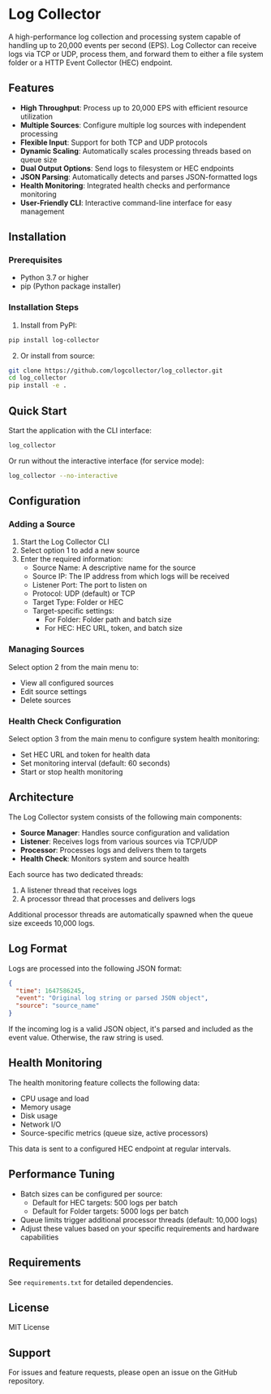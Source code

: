 # Log Collector

A high-performance log collection and processing system capable of handling up to 20,000 events per second (EPS). Log Collector can receive logs via TCP or UDP, process them, and forward them to either a file system folder or a HTTP Event Collector (HEC) endpoint.

## Features

- **High Throughput**: Process up to 20,000 EPS with efficient resource utilization
- **Multiple Sources**: Configure multiple log sources with independent processing
- **Flexible Input**: Support for both TCP and UDP protocols
- **Dynamic Scaling**: Automatically scales processing threads based on queue size
- **Dual Output Options**: Send logs to filesystem or HEC endpoints
- **JSON Parsing**: Automatically detects and parses JSON-formatted logs
- **Health Monitoring**: Integrated health checks and performance monitoring
- **User-Friendly CLI**: Interactive command-line interface for easy management

## Installation

### Prerequisites

- Python 3.7 or higher
- pip (Python package installer)

### Installation Steps

1. Install from PyPI:

```bash
pip install log-collector
```

2. Or install from source:

```bash
git clone https://github.com/logcollector/log_collector.git
cd log_collector
pip install -e .
```

## Quick Start

Start the application with the CLI interface:

```bash
log_collector
```

Or run without the interactive interface (for service mode):

```bash
log_collector --no-interactive
```

## Configuration

### Adding a Source

1. Start the Log Collector CLI
2. Select option 1 to add a new source
3. Enter the required information:
   - Source Name: A descriptive name for the source
   - Source IP: The IP address from which logs will be received
   - Listener Port: The port to listen on
   - Protocol: UDP (default) or TCP
   - Target Type: Folder or HEC
   - Target-specific settings:
     - For Folder: Folder path and batch size
     - For HEC: HEC URL, token, and batch size

### Managing Sources

Select option 2 from the main menu to:
- View all configured sources
- Edit source settings
- Delete sources

### Health Check Configuration

Select option 3 from the main menu to configure system health monitoring:
- Set HEC URL and token for health data
- Set monitoring interval (default: 60 seconds)
- Start or stop health monitoring

## Architecture

The Log Collector system consists of the following main components:

- **Source Manager**: Handles source configuration and validation
- **Listener**: Receives logs from various sources via TCP/UDP
- **Processor**: Processes logs and delivers them to targets
- **Health Check**: Monitors system and source health

Each source has two dedicated threads:
1. A listener thread that receives logs
2. A processor thread that processes and delivers logs

Additional processor threads are automatically spawned when the queue size exceeds 10,000 logs.

## Log Format

Logs are processed into the following JSON format:

```json
{
  "time": 1647586245,
  "event": "Original log string or parsed JSON object",
  "source": "source_name"
}
```

If the incoming log is a valid JSON object, it's parsed and included as the event value. Otherwise, the raw string is used.

## Health Monitoring

The health monitoring feature collects the following data:
- CPU usage and load
- Memory usage
- Disk usage
- Network I/O
- Source-specific metrics (queue size, active processors)

This data is sent to a configured HEC endpoint at regular intervals.

## Performance Tuning

- Batch sizes can be configured per source:
  - Default for HEC targets: 500 logs per batch
  - Default for Folder targets: 5000 logs per batch
- Queue limits trigger additional processor threads (default: 10,000 logs)
- Adjust these values based on your specific requirements and hardware capabilities

## Requirements

See `requirements.txt` for detailed dependencies.

## License

MIT License

## Support

For issues and feature requests, please open an issue on the GitHub repository.

